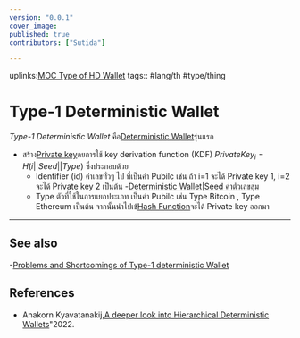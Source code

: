 ```yaml
---
version: "0.0.1"
cover_image:
published: true
contributors: ["Sutida"]

---
```

uplinks:[MOC Type of HD Wallet](./MOC%20Type%20of%20HD%20Wallet.md)
tags:: #lang/th #type/thing

# Type-1 Deterministic Wallet
*Type-1 Deterministic Wallet* คือ[Deterministic Wallet](./Deterministic%20Wallet.md)รุ่นแรก 
- สร้าง[Private key](./Private%20key.md)ดยการใช้ key derivation function (KDF) $Private Key_i = H(i||Seed||Type)$ ซึ่งประกอบด้วย  
	-  Identifier (id) ค่าเลขทั่วๆ ไป ที่เป็นค่า Pubilc เช่น ถ้า i=1 จะได้ Private key 1,  i=2 จะได้ Private key 2 เป็นต้น 
	-[Deterministic Wallet|Seed ค่าตัวเลขสุ่ม](./Deterministic%20Wallet|See%20ค่าตัวเลขสุ่ม.md)
	- Type ตัวที่ใช้ในการแยกประเภท เป็นค่า Pubilc เช่น Type Bitcoin , Type Ethereum เป็นต้น
จากนั้นนำไปเข้[Hash Function](./Hash%20Function.md)จะได้ Private key ออกมา
---
## See also
-[Problems and Shortcomings of Type-1 deterministic Wallet](./Problems%20and%20Shortcomings%20of%20Type-1%20deterministic%20Wallet.md)
## References
- Anakorn Kyavatanakij,[A deeper look into Hierarchical Deterministic Wallets](./A%20deeper%20look%20into%20Hierarchical%20Deterministic%20Wallets.md)"2022.
